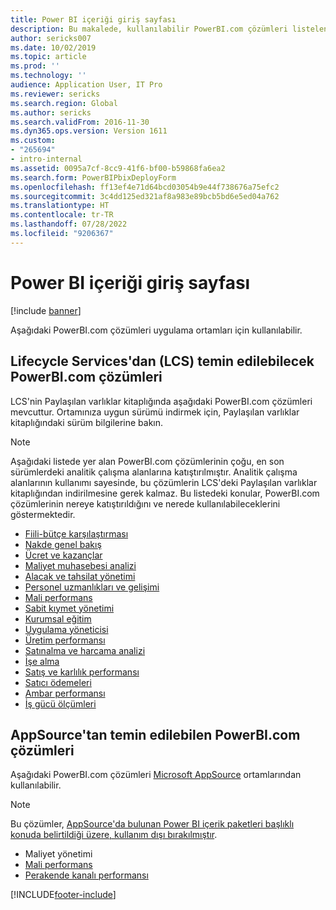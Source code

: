 ```yaml
---
title: Power BI içeriği giriş sayfası
description: Bu makalede, kullanılabilir PowerBI.com çözümleri listelenmektedir ve çözümler hakkında daha fazla bilgi edinebileceğiniz kaynaklar belirtilmektedir.
author: sericks007
ms.date: 10/02/2019
ms.topic: article
ms.prod: ''
ms.technology: ''
audience: Application User, IT Pro
ms.reviewer: sericks
ms.search.region: Global
ms.author: sericks
ms.search.validFrom: 2016-11-30
ms.dyn365.ops.version: Version 1611
ms.custom:
- "265694"
- intro-internal
ms.assetid: 0095a7cf-8cc9-41f6-bf00-b59868fa6ea2
ms.search.form: PowerBIPbixDeployForm
ms.openlocfilehash: ff13ef4e71d64bcd03054b9e44f738676a75efc2
ms.sourcegitcommit: 3c4dd125ed321af8a983e89bcb5bd6e5ed04a762
ms.translationtype: HT
ms.contentlocale: tr-TR
ms.lasthandoff: 07/28/2022
ms.locfileid: "9206367"
---
```

# <a name="power-bi-content-home-page"></a>Power BI içeriği giriş sayfası

[!include [banner](../includes/banner.md)]

Aşağıdaki PowerBI.com çözümleri uygulama ortamları için kullanılabilir.

## <a name="powerbicom-solutions-available-from-lifecycle-services-lcs"></a>Lifecycle Services'dan (LCS) temin edilebilecek PowerBI.com çözümleri

LCS'nin Paylaşılan varlıklar kitaplığında aşağıdaki PowerBI.com çözümleri mevcuttur. Ortamınıza uygun sürümü indirmek için, Paylaşılan varlıklar kitaplığındaki sürüm bilgilerine bakın.

> [!NOTE]
> Aşağıdaki listede yer alan PowerBI.com çözümlerinin çoğu, en son sürümlerdeki analitik çalışma alanlarına katıştırılmıştır. Analitik çalışma alanlarının kullanımı sayesinde, bu çözümlerin LCS'deki Paylaşılan varlıklar kitaplığından indirilmesine gerek kalmaz. Bu listedeki konular, PowerBI.com çözümlerinin nereye katıştırıldığını ve nerede kullanılabileceklerini göstermektedir.

- [Fiili-bütçe karşılaştırması](ledger-budgets-power-bi.md)
- [Nakde genel bakış](../../../finance/cash-bank-management/Cash-Overview-Power-BI-content.md)
- [Ücret ve kazançlar](compensation-and-benefits-analysis-power-bi-content-pack.md)
- [Maliyet muhasebesi analizi](cost-accounting-analysis-content-pack.md)
- [Alacak ve tahsilat yönetimi](../../../finance/accounts-receivable/credit-collections-power-bi.md)
- [Personel uzmanlıkları ve gelişimi](employee-competencies-and-development-analysis-power-bi-content-pack.md)
- [Mali performans](financial-performance-power-bi-content-pack.md)
- [Sabit kıymet yönetimi](../../../finance/fixed-assets/Fixed-asset-management-workspace.md)
- [Kurumsal eğitim](organizational-training-analysis-power-bi-content-pack.md)
- [Uygulama yöneticisi](practice-manager-power-bi.md)
- [Üretim performansı](production-performance-power-bi.md)
- [Satınalma ve harcama analizi](purchase-content-pack-for-power-bi.md)
- [İşe alma](recruiting-analysis-power-bi-content-pack.md)
- [Satış ve karlılık performansı](sales-profitability-performance-content-pack.md)
- [Satıcı ödemeleri](../../../finance/accounts-payable/Vendor-payments-workspace.md)
- [Ambar performansı](warehouse-power-bi-content.md)
- [İş gücü ölçümleri](workforce-analysis-power-bi-content-pack.md)

## <a name="powerbicom-solutions-available-from-appsource"></a>AppSource'tan temin edilebilen PowerBI.com çözümleri

Aşağıdaki PowerBI.com çözümleri [Microsoft AppSource](https://appsource.microsoft.com) ortamlarından kullanılabilir.

> [!NOTE]
> Bu çözümler, [AppSource'da bulunan Power BI içerik paketleri başlıklı konuda belirtildiği üzere, kullanım dışı bırakılmıştır](../migration-upgrade/deprecated-features.md#power-bi-content-packs-available-on-appsource).

- Maliyet yönetimi
- [Mali performans](financial-performance-power-bi-content-pack.md)
- [Perakende kanalı performansı](retail-channel-performance-dashboard-power-bi-data.md)


[!INCLUDE[footer-include](../../../includes/footer-banner.md)]
